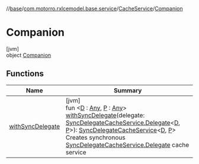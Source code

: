//[base](../../../../index.md)/[com.motorro.rxlcemodel.base.service](../../index.md)/[CacheService](../index.md)/[Companion](index.md)

# Companion

[jvm]\
object [Companion](index.md)

## Functions

| Name | Summary |
|---|---|
| [withSyncDelegate](with-sync-delegate.md) | [jvm]<br>fun &lt;[D](with-sync-delegate.md) : [Any](https://kotlinlang.org/api/latest/jvm/stdlib/kotlin/-any/index.html), [P](with-sync-delegate.md) : [Any](https://kotlinlang.org/api/latest/jvm/stdlib/kotlin/-any/index.html)&gt; [withSyncDelegate](with-sync-delegate.md)(delegate: [SyncDelegateCacheService.Delegate](../../-sync-delegate-cache-service/-delegate/index.md)&lt;[D](with-sync-delegate.md), [P](with-sync-delegate.md)&gt;): [SyncDelegateCacheService](../../-sync-delegate-cache-service/index.md)&lt;[D](with-sync-delegate.md), [P](with-sync-delegate.md)&gt;<br>Creates synchronous [SyncDelegateCacheService.Delegate](../../-sync-delegate-cache-service/-delegate/index.md) cache service |
